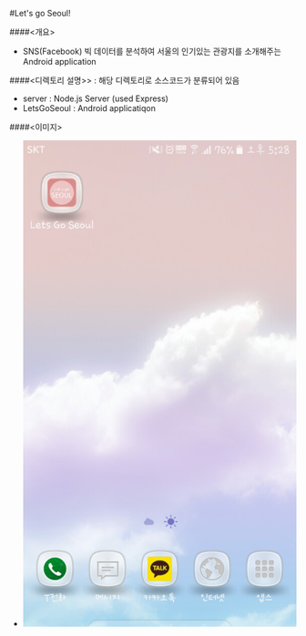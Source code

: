 ﻿#Let's go Seoul!

####<개요>
- SNS(Facebook) 빅 데이터를 분석하여 서울의 인기있는 관광지를 소개해주는 Android application


####<디렉토리 설명>> : 해당 디렉토리로 소스코드가 분류되어 있음
- server : Node.js Server (used Express)
- LetsGoSeoul : Android applicatiqon</h4>


####<이미지>
- ![Icon_Img](.\APP_Img\icon_img.jpg)




